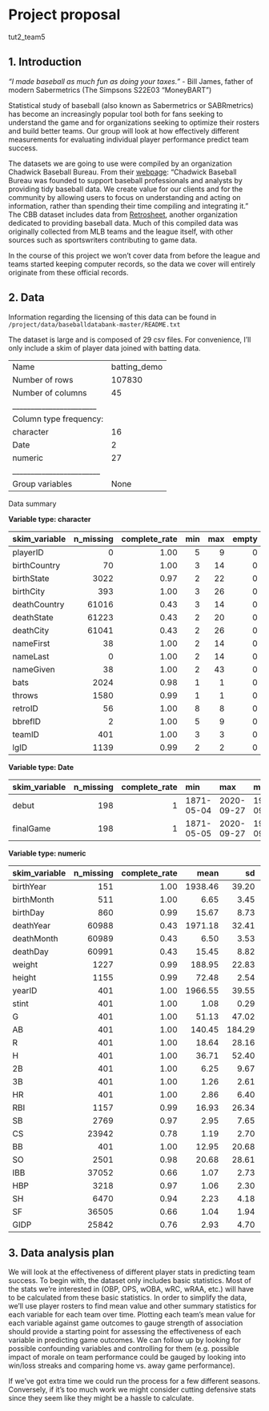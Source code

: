 Project proposal
================
tut2\_team5

## 1\. Introduction

*“I made baseball as much fun as doing your taxes.”* - Bill James,
father of modern Sabermetrics (The Simpsons S22E03 “MoneyBART”)

Statistical study of baseball (also known as Sabermetrics or
SABRmetrics) has become an increasingly popular tool both for fans
seeking to understand the game and for organizations seeking to optimize
their rosters and build better teams. Our group will look at how
effectively different measurements for evaluating individual player
performance predict team success.

The datasets we are going to use were compiled by an organization
Chadwick Baseball Bureau. From their
[webpage](http://chadwick-bureau.com/): “Chadwick Baseball Bureau was
founded to support baseball professionals and analysts by providing tidy
baseball data. We create value for our clients and for the community by
allowing users to focus on understanding and acting on information,
rather than spending their time compiling and integrating it.” The CBB
dataset includes data from [Retrosheet](retrosheet.org), another
organization dedicated to providing baseball data. Much of this compiled
data was originally collected from MLB teams and the league itself, with
other sources such as sportswriters contributing to game data.

In the course of this project we won’t cover data from before the league
and teams started keeping computer records, so the data we cover will
entirely originate from these official records.

## 2\. Data

Information regarding the licensing of this data can be found in
`/project/data/baseballdatabank-master/README.txt`

The dataset is large and is composed of 29 csv files. For convenience,
I’ll only include a skim of player data joined with batting data.

|                                                  |               |
| :----------------------------------------------- | :------------ |
| Name                                             | batting\_demo |
| Number of rows                                   | 107830        |
| Number of columns                                | 45            |
| \_\_\_\_\_\_\_\_\_\_\_\_\_\_\_\_\_\_\_\_\_\_\_   |               |
| Column type frequency:                           |               |
| character                                        | 16            |
| Date                                             | 2             |
| numeric                                          | 27            |
| \_\_\_\_\_\_\_\_\_\_\_\_\_\_\_\_\_\_\_\_\_\_\_\_ |               |
| Group variables                                  | None          |

Data summary

**Variable type: character**

| skim\_variable | n\_missing | complete\_rate | min | max | empty | n\_unique | whitespace |
| :------------- | ---------: | -------------: | --: | --: | ----: | --------: | ---------: |
| playerID       |          0 |           1.00 |   5 |   9 |     0 |     20090 |          0 |
| birthCountry   |         70 |           1.00 |   3 |  14 |     0 |        57 |          0 |
| birthState     |       3022 |           0.97 |   2 |  22 |     0 |       296 |          0 |
| birthCity      |        393 |           1.00 |   3 |  26 |     0 |      4884 |          0 |
| deathCountry   |      61016 |           0.43 |   3 |  14 |     0 |        25 |          0 |
| deathState     |      61223 |           0.43 |   2 |  20 |     0 |       107 |          0 |
| deathCity      |      61041 |           0.43 |   2 |  26 |     0 |      2671 |          0 |
| nameFirst      |         38 |           1.00 |   2 |  14 |     0 |      2529 |          0 |
| nameLast       |          0 |           1.00 |   2 |  14 |     0 |     10238 |          0 |
| nameGiven      |         38 |           1.00 |   2 |  43 |     0 |     13337 |          0 |
| bats           |       2024 |           0.98 |   1 |   1 |     0 |         3 |          0 |
| throws         |       1580 |           0.99 |   1 |   1 |     0 |         3 |          0 |
| retroID        |         56 |           1.00 |   8 |   8 |     0 |     20034 |          0 |
| bbrefID        |          2 |           1.00 |   5 |   9 |     0 |     20088 |          0 |
| teamID         |        401 |           1.00 |   3 |   3 |     0 |       149 |          0 |
| lgID           |       1139 |           0.99 |   2 |   2 |     0 |         6 |          0 |

**Variable type: Date**

| skim\_variable | n\_missing | complete\_rate | min        | max        | median     | n\_unique |
| :------------- | ---------: | -------------: | :--------- | :--------- | :--------- | --------: |
| debut          |        198 |              1 | 1871-05-04 | 2020-09-27 | 1970-09-12 |     10572 |
| finalGame      |        198 |              1 | 1871-05-05 | 2020-09-27 | 1981-09-29 |      9479 |

**Variable type: numeric**

| skim\_variable | n\_missing | complete\_rate |    mean |     sd |   p0 |  p25 |  p50 |  p75 | p100 | hist  |
| :------------- | ---------: | -------------: | ------: | -----: | ---: | ---: | ---: | ---: | ---: | :---- |
| birthYear      |        151 |           1.00 | 1938.46 |  39.20 | 1820 | 1907 | 1948 | 1971 | 2000 | ▁▃▅▇▇ |
| birthMonth     |        511 |           1.00 |    6.65 |   3.45 |    1 |    4 |    7 |   10 |   12 | ▇▅▅▆▇ |
| birthDay       |        860 |           0.99 |   15.67 |   8.73 |    1 |    8 |   16 |   23 |   31 | ▇▇▇▇▆ |
| deathYear      |      60988 |           0.43 | 1971.18 |  32.41 | 1872 | 1949 | 1973 | 1998 | 2020 | ▁▃▅▇▇ |
| deathMonth     |      60989 |           0.43 |    6.50 |   3.53 |    1 |    3 |    7 |   10 |   12 | ▇▅▅▅▇ |
| deathDay       |      60991 |           0.43 |   15.45 |   8.82 |    1 |    8 |   15 |   23 |   31 | ▇▆▇▆▆ |
| weight         |       1227 |           0.99 |  188.95 |  22.83 |   65 |  175 |  185 |  200 | 2125 | ▇▁▁▁▁ |
| height         |       1155 |           0.99 |   72.48 |   2.54 |   43 |   71 |   72 |   74 |   83 | ▁▁▁▇▁ |
| yearID         |        401 |           1.00 | 1966.55 |  39.55 | 1871 | 1936 | 1976 | 2000 | 2019 | ▂▃▃▆▇ |
| stint          |        401 |           1.00 |    1.08 |   0.29 |    1 |    1 |    1 |    1 |    5 | ▇▁▁▁▁ |
| G              |        401 |           1.00 |   51.13 |  47.02 |    1 |   12 |   34 |   80 |  165 | ▇▃▂▂▂ |
| AB             |        401 |           1.00 |  140.45 | 184.29 |    0 |    4 |   47 |  228 |  716 | ▇▁▁▁▁ |
| R              |        401 |           1.00 |   18.64 |  28.16 |    0 |    0 |    4 |   27 |  198 | ▇▁▁▁▁ |
| H              |        401 |           1.00 |   36.71 |  52.40 |    0 |    0 |    8 |   57 |  262 | ▇▁▁▁▁ |
| 2B             |        401 |           1.00 |    6.25 |   9.67 |    0 |    0 |    1 |    9 |   67 | ▇▁▁▁▁ |
| 3B             |        401 |           1.00 |    1.26 |   2.61 |    0 |    0 |    0 |    1 |   36 | ▇▁▁▁▁ |
| HR             |        401 |           1.00 |    2.86 |   6.40 |    0 |    0 |    0 |    2 |   73 | ▇▁▁▁▁ |
| RBI            |       1157 |           0.99 |   16.93 |  26.34 |    0 |    0 |    3 |   24 |  191 | ▇▁▁▁▁ |
| SB             |       2769 |           0.97 |    2.95 |   7.65 |    0 |    0 |    0 |    2 |  138 | ▇▁▁▁▁ |
| CS             |      23942 |           0.78 |    1.19 |   2.70 |    0 |    0 |    0 |    1 |   42 | ▇▁▁▁▁ |
| BB             |        401 |           1.00 |   12.95 |  20.68 |    0 |    0 |    2 |   18 |  232 | ▇▁▁▁▁ |
| SO             |       2501 |           0.98 |   20.68 |  28.61 |    0 |    1 |    9 |   29 |  223 | ▇▁▁▁▁ |
| IBB            |      37052 |           0.66 |    1.07 |   2.73 |    0 |    0 |    0 |    1 |  120 | ▇▁▁▁▁ |
| HBP            |       3218 |           0.97 |    1.06 |   2.30 |    0 |    0 |    0 |    1 |   51 | ▇▁▁▁▁ |
| SH             |       6470 |           0.94 |    2.23 |   4.18 |    0 |    0 |    0 |    3 |   67 | ▇▁▁▁▁ |
| SF             |      36505 |           0.66 |    1.04 |   1.94 |    0 |    0 |    0 |    1 |   19 | ▇▁▁▁▁ |
| GIDP           |      25842 |           0.76 |    2.93 |   4.70 |    0 |    0 |    0 |    4 |   36 | ▇▁▁▁▁ |

## 3\. Data analysis plan

We will look at the effectiveness of different player stats in
predicting team success. To begin with, the dataset only includes basic
statistics. Most of the stats we’re interested in (OBP, OPS, wOBA, wRC,
wRAA, etc.) will have to be calculated from these basic statistics. In
order to simplify the data, we’ll use player rosters to find mean value
and other summary statistics for each variable for each team over time.
Plotting each team’s mean value for each variable against game outcomes
to gauge strength of association should provide a starting point for
assessing the effectiveness of each variable in predicting game
outcomes. We can follow up by looking for possible confounding variables
and controlling for them (e.g. possible impact of morale on team
performance could be gauged by looking into win/loss streaks and
comparing home vs. away game performance).

If we’ve got extra time we could run the process for a few different
seasons. Conversely, if it’s too much work we might consider cutting
defensive stats since they seem like they might be a hassle to
calculate.
